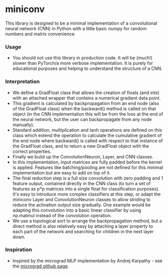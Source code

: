 # miniconv

This library is designed to be a minimal implementation of a convolutional
neural network (CNN) in Python with a little basic numpy for random numbers and matrix convenience.

### Usage

- You should not use this library in production code. It will be (much!) slower
  than PyTorch/a more verbose implementation. It is purely for educational
  purposes and helping to understand the structure of a CNN.
  
### Interpretation

- We define a GradFloat class that allows the creation of floats (and ints) with
  an attached wrapper that contains a numerical gradient data point.
- This gradient is calculated by backpropagation from an end node (also of the
  GradFloat class) when the backward() method is called on that object (in the
  CNN implementation this will be from the loss at the end of the neural
  network, but the user can backpropagate from any node manually).
- Standard addition, multiplication and tanh operations are defined on
  this class which extend the operation to calculate the cumulative gradient of
  the end node where backward() is called with respect to that instance of the
  GradFloat class, and to return a new GradFloat object with the correct
  properties.
- Finally we build up the ConvolutionNeuron, Layer, and CNN classes.
- In this implementation, input matrices are fully padded before the kernel is
  applied. Features like batching/pooling are not defined for this minimal implementation but are easy to add on top of it.
- The final reduction step is a full size convolution with zero padding and 1 feature output, contained directly in the CNN
  class (to turn a set of features as p\*p matrices into a single float for classification purposes). It's easy to introduce more complex classifiers at this step, or adapt the miniconv Layer and ConvolutionNeuron classes to allow striding to reduce the activation output size gradually. One example would be adapting this convolution into a basic linear classifier by using np.matmul instead of the convolution operation.
- We use a topological sort to arrange the backpropagation method, but a direct
  method is also relatively easy by attaching a layer property to each part of
  the network and searching for children in the next layer down.

### Inspiration

- Inspired by the micrograd MLP implementation by Andrej Karpathy - see the
  [micrograd github page](https://github.com/karpathy/micrograd).
